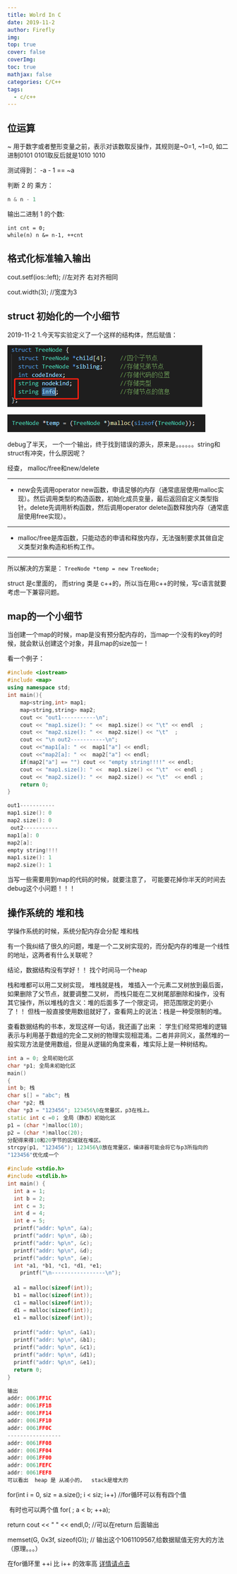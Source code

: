 ```yaml
---
title: Wolrd In C
date: 2019-11-2
author: Firefly
img:
top: true
cover: false
coverImg: 
toc: true
mathjax: false
categories: C/C++
tags:
  - c/c++
---
```






## 位运算

~ 用于数字或者整形变量之前，表示对该数取反操作，其规则是~0=1, ~1=0, 如二进制0101 0101取反后就是1010 1010

测试得到： -a - 1  ==  ~a 

判断 2 的 乘方：

```c
n & n - 1
```

输出二进制 1 的个数:

```
int cnt = 0;
while(n) n &= n-1, ++cnt
```







## 格式化标准输入输出

cout.setf(ios::left);   //左对齐 右对齐相同 

 cout.width(3);    //宽度为3



## struct 初始化的一个小细节

2019-11-2 
1.今天写实验定义了一个这样的结构体，然后赋值： 

![](https://raw.githubusercontent.com/Fierygit/picbed/master/c1.png)


![](https://raw.githubusercontent.com/Fierygit/picbed/master/c2.jpg)


debug了半天， 一个一个输出，终于找到错误的源头，原来是。。。。。。string和struct有冲突，什么原因呢？

经查，  malloc/free和new/delete 

---

- new会先调用operator new函数，申请足够的内存（通常底层使用malloc实现）。然后调用类型的构造函数，初始化成员变量，最后返回自定义类型指针。delete先调用析构函数，然后调用operator delete函数释放内存（通常底层使用free实现）。

---

- malloc/free是库函数，只能动态的申请和释放内存，无法强制要求其做自定义类型对象构造和析构工作。

---

所以解决的方案是： ```TreeNode *temp = new TreeNode;```

struct 是c里面的， 而string 类是 c++的，所以当在用c++的时候，写c语言就要考虑一下兼容问题。



## map的一个小细节

当创建一个map的时候，map是没有预分配内存的，当map一个没有的key的时候，就会默认创建这个对象，并且map的size加一！

看一个例子：

```cpp
#include <iostream>
#include <map>
using namespace std;
int main(){
    map<string,int> map1;
    map<string,string> map2;
    cout << "out1-----------\n";
    cout << "map1.size(): " <<  map1.size() << "\t" << endl  ; 
    cout << "map2.size(): " <<  map2.size() << "\t"  ;
    cout << "\n out2-----------\n";
    cout <<"map1[a]: " <<  map1["a"] << endl;
    cout <<"map2[a]: " <<  map2["a"] << endl;
    if(map2["a"] == "") cout << "empty string!!!!" << endl;
    cout << "map1.size(): " <<  map1.size() << "\t"  << endl ;
    cout << "map2.size(): " <<  map2.size() << "\t"  << endl ;
    return 0;
}
```

```cpp
out1-----------
map1.size(): 0
map2.size(): 0
 out2-----------
map1[a]: 0
map2[a]:
empty string!!!!
map1.size(): 1
map2.size(): 1
```

当写一些需要用到map的代码的时候，就要注意了， 可能要花掉你半天的时间去debug这个小问题！！！

## 操作系统的 堆和栈

学操作系统的时候，系统分配内存会分配 堆和栈

有一个我纠结了很久的问题，堆是一个二叉树实现的，而分配内存的堆是一个线性的地址，这两者有什么关联呢？

结论，数据结构没有学好！！  找个时间马一个heap

栈和堆都可以用二叉树实现， 堆栈就是栈， 堆插入一个元素二叉树放到最后面，如果删除了父节点，就要调整二叉树， 而栈只能在二叉树尾部删除和操作，没有其它操作，所以堆栈的含义：堆的后面多了一个限定词， 把范围限定的更小了！！ 但栈一般直接使用数组就好了，查看网上的说法：栈是一种受限制的堆。

查看数据结构的书本，发现这样一句话，我还画了出来 ： 学生们经常把堆的逻辑表示与利用基于数组的完全二叉树的物理实现相混淆。二者并非同义，虽然堆的一般实现方法是使用数组，但是从逻辑的角度来看，堆实际上是一种树结构。

```cpp
int a = 0; 全局初始化区
char *p1; 全局未初始化区
main()
{
int b; 栈
char s[] = "abc"; 栈
char *p2; 栈
char *p3 = "123456"; 123456\0在常量区，p3在栈上。
static int c =0； 全局（静态）初始化区
p1 = (char *)malloc(10);
p2 = (char *)malloc(20);
分配得来得10和20字节的区域就在堆区。
strcpy(p1, "123456"); 123456\0放在常量区，编译器可能会将它与p3所指向的
"123456"优化成一个
```

```cpp
#include <stdio.h>
#include <stdlib.h>
int main() {
  int a = 1;
  int b = 2;
  int c = 3;
  int d = 4;
  int e = 5;
  printf("addr: %p\n", &a);
  printf("addr: %p\n", &b);
  printf("addr: %p\n", &c);
  printf("addr: %p\n", &d);
  printf("addr: %p\n", &e);
  int *a1, *b1, *c1, *d1, *e1;
	printf("\n-----------------\n");

  a1 = malloc(sizeof(int));
  b1 = malloc(sizeof(int));
  c1 = malloc(sizeof(int));
  d1 = malloc(sizeof(int));
  e1 = malloc(sizeof(int));

  printf("addr: %p\n", &a1);
  printf("addr: %p\n", &b1);
  printf("addr: %p\n", &c1);
  printf("addr: %p\n", &d1);
  printf("addr: %p\n", &e1);
  return 0;
}
```

```cpp
输出
addr: 0061FF1C
addr: 0061FF18
addr: 0061FF14
addr: 0061FF10
addr: 0061FF0C
-----------------
addr: 0061FF08
addr: 0061FF04
addr: 0061FF00
addr: 0061FEFC
addr: 0061FEF8
可以看出  heap 是 从减小的，  stack是增大的
```



for(int i = 0, siz = a.size(); i < siz; i++)  //for循环可以有有四个值

​      有时也可以两个值       for( ; a < b; ++a); 

return cout << " " << endl,0;      //可以在return 后面输出

memset(G, 0x3f, sizeof(G));   //  输出这个1061109567,给数据赋值无穷大的方法（原理。。。）

在for循环里 ++i 比 i++ 的效率高 [详情请点击](https://blog.csdn.net/FireflyNo1/article/details/82809624)